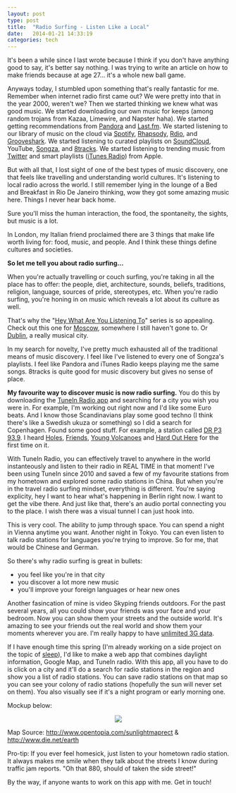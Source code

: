 ```yaml
---
layout: post
type: post
title:  "Radio Surfing - Listen Like a Local"
date:   2014-01-21 14:33:19
categories: tech
---
```


It's been a while since I last wrote because I think if you don't have anything good to say, it's better say nothing. I was trying to write an article on how to make friends because at age 27... it's a whole new ball game.

Anyways today, I stumbled upon something that's really fantastic for me. Remember when internet radio first came out? We were pretty into that in the year 2000, weren't we? Then we started thinking we knew what was good music. We started downloading our own music for keeps (among random trojans from Kazaa, Limewire, and Napster haha). We started getting recommendations from <a href="http://www.pandora.com/" target="_blank">Pandora</a> and <a href="http://www.last.fm/" target="_blank">Last.fm</a>. We started listening to our library of music on the cloud via <a href="https://www.spotify.com" target="_blank">Spotify</a>, <a href="http://rhapsody.com/" target="_blank">Rhapsody</a>, <a href="http://www.rdio.com/" target="_blank">Rdio</a>, and <a href="http://grooveshark.com/" target="_blank">Grooveshark</a>. We started listening to curated playlists on <a href="https://soundcloud.com/stream" target="_blank">SoundCloud</a>, YouTube, <a href="http://songza.com/" target="_blank">Songza</a>, and <a href="http://8tracks.com/" target="_blank">8tracks</a>. We started listening to trending music from <a href="https://music.twitter.com/i/chart/pop" target="_blank">Twitter</a> and smart playlists (<a href="http://www.apple.com/itunes/itunes-radio/" target="_blank">iTunes Radio</a>) from Apple.

But with all that, I lost sight of one of the best types of music discovery, one that feels like travelling and understanding world cultures. It's listening to local radio across the world. I still remember lying in the lounge of a Bed and Breakfast in Rio De Janeiro thinking, wow they got some amazing music here. Things I never hear back home.

Sure you'll miss the human interaction, the food, the spontaneity, the sights, but music is a lot.

In London, my Italian friend proclaimed there are 3 things that make life worth living for: food, music, and people. And I think these things define cultures and societies.

<strong>So let me tell you about radio surfing...</strong>

When you're actually travelling or couch surfing, you're taking in all the place has to offer: the people, diet, architecture, sounds, beliefs, traditions, religion, language, sources of pride, stereotypes, etc. When you're radio surfing, you're honing in on music which reveals a lot about its culture as well.

That's why the "<a href="http://www.youtube.com/watch?v=KiogaJADvPw" target="_blank">Hey What Are You Listening To</a>" series is so appealing. Check out this one for <a href="http://www.youtube.com/watch?v=N9PbpW0E-Pk" target="_blank">Moscow</a>, somewhere I still haven't gone to. Or <a href="http://www.youtube.com/watch?v=YCh2Hcvcdew" target="_blank">Dublin</a>, a really musical city.

In my search for novelty, I've pretty much exhausted all of the traditional means of music discovery. I feel like I've listened to every one of Songza's playlists. I feel like Pandora and iTunes Radio keeps playing me the same songs. 8tracks is quite good for music discovery but gives no sense of place.

<strong>My favourite way to discover music is now radio surfing.</strong> You do this by downloading the <a href="http://tunein.com/get-tunein/" target="_blank">TuneIn Radio app</a> and searching for a city you wish you were in. For example, I'm working out right now and I'd like some Euro beats. And I know those Scandinavians play some good techno (I think there's like a Swedish ukuza or something) so I did a search for Copenhagen. Found some good stuff. For example, a station called <a href="http://tunein.com/radio/DR-P3-939-s24861/" target="_blank">DR P3 93.9</a>. I heard <a href="http://www.youtube.com/watch?v=OW7WH2j4Y3o" target="_blank">Holes</a>, <a href="http://www.youtube.com/watch?v=P881c81Cqpg">Friends</a>, <a href="http://www.youtube.com/watch?v=2ZvHkOAtUYQ" target="_blank">Young Volcanoes</a> and <a href="http://www.youtube.com/watch?v=E0CazRHB0so" target="_blank">Hard Out Here</a> for the first time on it.

With TuneIn Radio, you can effectively travel to anywhere in the world instanteously and listen to their radio in REAL TIME in that moment! I've been using TuneIn since 2010 and saved a few of my favourite stations from my hometown and explored some radio stations in China. But when you're in the travel radio surfing mindset, everything is different. You're saying explicity, hey I want to hear what's happening in Berlin right now. I want to get the vibe there. And just like that, there's an audio portal connecting you to the place. I wish there was a visual tunnel I can just hook into.

This is very cool. The ability to jump through space. You can spend a night in Vienna anytime you want. Another night in Tokyo. You can even listen to talk radio stations for languages you're trying to improve. So for me, that would be Chinese and German.

So there's why radio surfing is great in bullets:
<ul class="bullets">
	<li>you feel like you're in that city</li>
	<li>you discover a lot more new music</li>
	<li>you'll improve your foreign languages or hear new ones</li>
</ul>

Another fasincation of mine is video Skyping friends outdoors. For the past several years, all you could show your friends was your face and your bedroom. Now you can show them your streets and the outside world. It's amazing to see your friends out the real world and show them your moments wherever you are. I'm really happy to have <a href="www.taigeair.com/how-to-use-iphone-5s-on-wind/">unlimited 3G data</a>.

If I have enough time this spring (I'm already working on a side project on the topic of <a href="http://www.sleepmoo.com" target="_blank">sleep</a>), I'd like to make a web app that combines daylight information, Google Map, and TuneIn radio. With this app, all you have to do is click on a city and it'll do a search for radio stations in the region and show you a list of radio stations. You can save radio stations on that map so you can see your colony of radio stations (hopefully the sun will never set on them). You also visually see if it's a night program or early morning one.

Mockup below:
<center>
<img src="{{site.url}}/assets/posts/radio-surfing-app.jpg" >
</center>

Map Source: <a href="http://www.opentopia.com/sunlightmaprect.html" target="_blank">http://www.opentopia.com/sunlightmaprect</a> &amp; <a href="http://www.die.net/earth/" target="_blank">http://www.die.net/earth</a>

Pro-tip: If you ever feel homesick, just listen to your hometown radio station. It always makes me smile when they talk about the streets I know during traffic jam reports. "Oh that 880, should of taken the side street!"

By the way, if anyone wants to work on this app with me. Get in touch!

